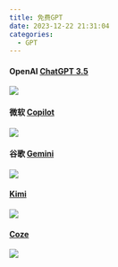 ```yaml
---
title: 免费GPT
date: 2023-12-22 21:31:04
categories:
  - GPT
---
```

#### OpenAI  [ChatGPT 3.5](https://chat.openai.com/auth/login)

![](https://t.tutu.to/img/V3Ew)

#### 微软  [Copilot](https://copilot.microsoft.com/ )

![](https://t.tutu.to/img/od8k)

#### 谷歌  [Gemini](https://gemini.google.com/app )

![](https://t.tutu.to/img/okSK)



#### [Kimi](https://kimi.moonshot.cn/ )

![](https://t.tutu.to/img/VYLz)

#### [Coze](https://www.coze.com/)

![](https://t.tutu.to/img/omHM)
